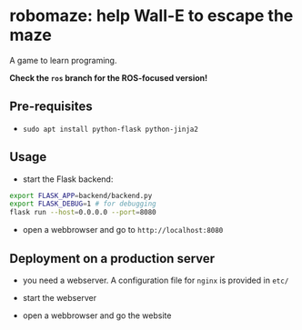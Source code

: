 robomaze: help Wall-E to escape the maze
========================================

A game to learn programing.

**Check the `ros` branch for the ROS-focused version!**

Pre-requisites
--------------

- `sudo apt install python-flask python-jinja2`

Usage
-----

- start the Flask backend:

```sh
export FLASK_APP=backend/backend.py
export FLASK_DEBUG=1 # for debugging
flask run --host=0.0.0.0 --port=8080
```
- open a webbrowser and go to `http://localhost:8080`

Deployment on a production server
---------------------------------

- you need a webserver. A configuration file for `nginx` is provided in `etc/`

- start the webserver
- open a webbrowser and go the website


